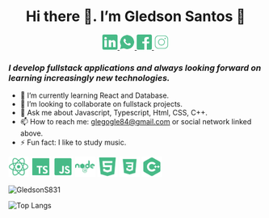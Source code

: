 <h1 align="center"> Hi there 👋. I’m Gledson Santos 👊 </h1>

<p align="center">
    <a href="https://www.linkedin.com/in/gledson-santos-de-souza-abb096196/">
        <img src="https://raw.githubusercontent.com/GledsonS831/GledsonS831/master/assets/social-networks/icons8-linkedin.svg" width="30px" height="30px">
    </a>
    <a href="https://api.whatsapp.com/send?phone=558386296286" target="blank" >
        <img src="https://raw.githubusercontent.com/GledsonS831/GledsonS831/master/assets/social-networks/icons8-whatsapp.svg" width="30px" height="30px"/>
    </a>
    <a href="https://www.facebook.com/gledson.santos.712/" target="blank">
        <img src="https://raw.githubusercontent.com/GledsonS831/GledsonS831/master/assets/social-networks/icons8-facebook.svg" width="30px" height="30px" />
    </a>
    <a href="https://www.instagram.com/gledson.js/" target="blank">
        <img src="https://raw.githubusercontent.com/GledsonS831/GledsonS831/master/assets/social-networks/icons8-instagram.svg" width="30px" height="30px" />
    </a>
</p>

*<h3 id="h3">I develop fullstack applications and always looking forward on learning increasingly new technologies.</h3>*

<!--- 🔭 I’m currently working on Assert-CG -->

- 🌱 I’m currently learning React and Database.
- 👯 I’m looking to collaborate on fullstack projects.
- 💬 Ask me about Javascript, Typescript, Html, CSS, C++.
- 📫 How to reach me: glegogle84@gmail.com or social network linked above.
- ⚡ Fun fact: I like to study music.

<p align="left">
  <img src="https://raw.githubusercontent.com/GledsonS831/GledsonS831/master/assets/stacks/icons8-react-native.svg" alt="react" width="40" height="40"/>
  <img src="https://raw.githubusercontent.com/GledsonS831/GledsonS831/master/assets/stacks/icons8-typescript.svg" alt="typescript" width="40" height="40"/>
  <img src="https://raw.githubusercontent.com/GledsonS831/GledsonS831/master/assets/stacks/icons8-javascript.svg" alt="javascript" width="40" height="40"/>
  <img src="https://raw.githubusercontent.com/GledsonS831/GledsonS831/master/assets/stacks/icons8-nodejs.svg" alt="nodejs" width="40" height="40">
  <img src="https://raw.githubusercontent.com/GledsonS831/GledsonS831/master/assets/stacks/icons8-html-5.svg" alt="html5"  width="40" height="40"/>
  <img src="https://raw.githubusercontent.com/GledsonS831/GledsonS831/master/assets/stacks/icons8-css3.svg" alt="css3" width="40" height="40"/>
  <img src="https://raw.githubusercontent.com/GledsonS831/GledsonS831/master/assets/stacks/icons8-c++.svg" alt="javascript" width="40" height="40"/>
</p>



<img src="https://github-readme-stats.vercel.app/api?username=GledsonS831&show_icons=true&theme=vue" alt="GledsonS831"/>

![Top Langs](https://github-readme-stats.vercel.app/api/top-langs/?username=GledsonS831&theme=vue)
